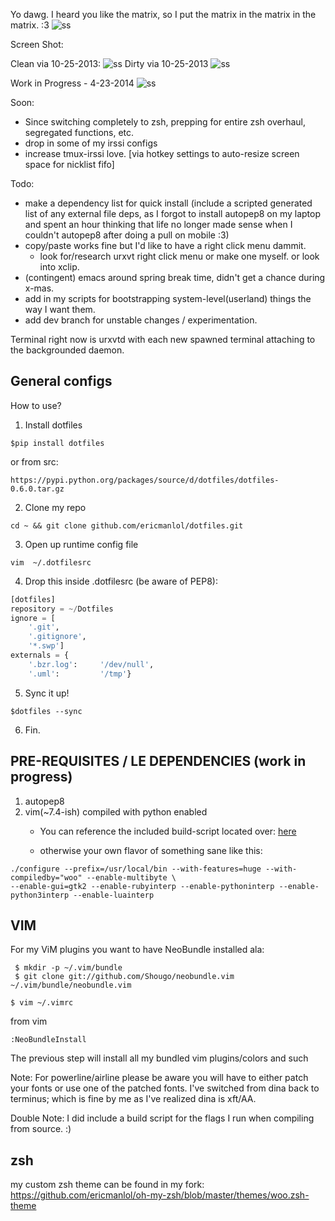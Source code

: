 Yo dawg. I heard you like the matrix, so I put the matrix in the matrix in the matrix. :3
![ss](http://i.imgur.com/Yh52xk1.png)




Screen Shot:

Clean via 10-25-2013:
![ss](http://i.imgur.com/4YLs34Y.jpg)
Dirty via 10-25-2013
![ss](http://i.imgur.com/M6Qjnff.png)

Work in Progress - 4-23-2014
![ss](http://ericman.com/s/dat_sneak_preview.png)

Soon:
- Since switching completely to zsh, prepping for entire zsh overhaul, segregated functions, etc.
- drop in some of my irssi configs
- increase tmux-irssi love. [via hotkey settings to auto-resize screen space for nicklist fifo]


Todo: 
- make a dependency list for quick install (include a scripted generated list of any external file deps, as I forgot to install autopep8 on my laptop and spent an hour thinking that life no longer made sense when I couldn't autopep8 after doing a pull on mobile :3)
- copy/paste works fine but I'd like to have a right click menu dammit. 
    - look for/research urxvt right click menu or make one myself. or look into xclip.
- (contingent) emacs around spring break time, didn't get a chance during x-mas.
- add in my scripts for bootstrapping system-level(userland) things the way I want them.
- add dev branch for unstable changes / experimentation.

Terminal right now is urxvtd with each new spawned terminal attaching to the
backgrounded daemon.

General configs
---------------
How to use?

1.  Install dotfiles
```
$pip install dotfiles
```
or from src:
```
https://pypi.python.org/packages/source/d/dotfiles/dotfiles-0.6.0.tar.gz
```

2.  Clone my repo
``` 
cd ~ && git clone github.com/ericmanlol/dotfiles.git
```

3.  Open up runtime config file
```
vim  ~/.dotfilesrc
```

4.  Drop this inside .dotfilesrc (be aware of PEP8):
```python
[dotfiles]
repository = ~/Dotfiles
ignore = [
    '.git',
    '.gitignore',
    '*.swp']
externals = {
    '.bzr.log':     '/dev/null',
    '.uml':         '/tmp'}
```
5.  Sync it up!  
```
$dotfiles --sync
```

6.  Fin.

PRE-REQUISITES / LE DEPENDENCIES (work in progress)
---
1. autopep8
2. vim(~7.4-ish) compiled with python enabled
    -   You can reference the included build-script located over: [here](https://github.com/ericmanlol/dotfiles/blob/master/buildvim.sh)
    
    -   otherwise your own flavor of something sane like this:
```
./configure --prefix=/usr/local/bin --with-features=huge --with-compiledby="woo" --enable-multibyte \ 
--enable-gui=gtk2 --enable-rubyinterp --enable-pythoninterp --enable-python3interp --enable-luainterp 
```

    


VIM
---
For my ViM plugins you want to have NeoBundle installed ala:
```
 $ mkdir -p ~/.vim/bundle
 $ git clone git://github.com/Shougo/neobundle.vim ~/.vim/bundle/neobundle.vim
```
```
$ vim ~/.vimrc
```
from vim
``` 
:NeoBundleInstall
```

The previous step will install all my bundled vim plugins/colors and such

Note: For powerline/airline please be aware you will have to either patch your fonts or use one of the patched fonts.
I've switched from dina back to terminus; which is fine by me as I've realized dina is xft/AA. 

Double Note: I did include a build script for the flags I run when compiling from source. :)

zsh
---
my custom zsh theme can be found in my fork: https://github.com/ericmanlol/oh-my-zsh/blob/master/themes/woo.zsh-theme




